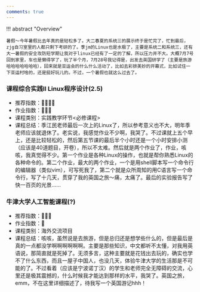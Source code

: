 ```yaml
---
comments: true
---
```


!!! abstract "Overview"

    暑假～今年暑假比去年真的是轻松多了。大二春夏的系统三的展示终于是忙完了，忙到最后，zjg自习室里的人都只剩下考研的了。季jm的Linux也是水极了，主要是系统二和系统三，还有大一暑假的安全攻防短学期让我对于linux已经有了一定的了解，所以压力并不大。大概7月7号回到家里，车也是懒得学了，玩了半个月，7月28号我记得是，出发去英国研学了（主要是旅游哈哈哈哈哈哈哈），回来就是亚运会的什么什么活动了，比如去彩排美妙的开幕式，比如试住一下亚运村啥的，还是挺好玩儿的。不过，一个暑假也就这么过去了。

### 课程综合实践II Linux程序设计(2.5)
- 推荐指数：:star2::star2::star2::star2:
- 作业指数：:star2::star2::star2:
- 课程类别：实践教学环节<必修课程>
- 课程总结：季江民老师最后一次上的Linux了，所以参考意义也不大，明年季老师应该就退休了。老实说，我感觉作业不少啊，我哭了。不过课就上五个早上，还是比较轻松的，然后第五节课的最后半个小时还是一个小时安排小测（应该是40道题目，开卷），所以不太难。然后就是两个作业了，作业，咳咳，我真觉得不少。第一个作业是各种Linux的操作，也就是帮你熟悉Linux的各种命令的。第二个作业，最大的两个作业，一个是用shell脚本写一个命令行的编辑器（类似vim），可写死我了，第二个就是众所周知的用C语言写一个命令行，写了十几天，贯穿了我的英国之旅～痛，太痛了。最后的实验报告写了快一百页的光景......

### 牛津大学人工智能课程(?)
- 推荐指数：:star2::star2::star2:
- 作业指数：:star2:
- 课程类别：海外交流项目
- 课程总结：咳咳，虽然说是去旅游，但是总归还是想学些什么的，但是最后是真的一点都没学啊啊啊啊啊啊。主要是那些知识，中文都听不太懂，对我用英语说，那简直就是死掉了。无须多言，这种主要就是花钱出去玩的，确实也学不了什么东西，而且一屋子中国人，也没几天，体验牛津大学的生活那是不可能的了。不过看着（应该是宁波诺丁汉）的学生和老师完全无障碍的交流，心里还是极其震撼的，什么时候我才能达到那样的水平，我哭了。英国之旅，emm，不在这里详细描述了，待我写一个英国游记hhh！
